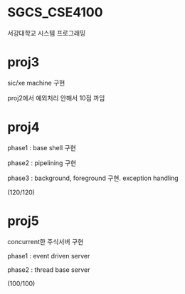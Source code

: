 # SGCS_CSE4100
서강대학교 시스템 프로그래밍

# proj3
sic/xe machine 구현

proj2에서 예외처리 안해서 10점 까임

# proj4
phase1 : base shell 구현

phase2 : pipelining 구현

phase3 : background, foreground 구현. exception handling

(120/120)

# proj5
concurrent한 주식서버 구현

phase1 : event driven server

phase2 : thread base server

(100/100)
